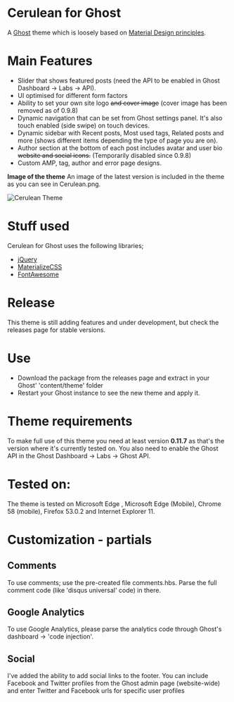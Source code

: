 # Cerulean for Ghost

A [Ghost](http://github.com/tryghost/ghost/) theme which is loosely based on [Material Design principles](http://www.google.com/design/spec/what-is-material/environment.html).

# Main Features
- Slider that shows featured posts (need the API to be enabled in Ghost Dashboard -> Labs -> API).
- UI optimised for different form factors
- Ability to set your own site logo ~~and cover image~~ (cover image has been removed as of 0.9.8)
- Dynamic navigation that can be set from Ghost settings panel. It's also touch enabled (side swipe) on touch devices.
- Dynamic sidebar with Recent posts, Most used tags, Related posts and more (shows different items depending the type of page you are on).
- Author section at the bottom of each post includes avatar and user bio ~~website and social icons.~~ (Temporarily disabled since 0.9.8)
- Custom AMP, tag, author and error page designs.

**Image of the theme**
An image of the latest version is included in the theme as you can see in Cerulean.png.

![Cerulean Theme](https://github.com/boumannm/cerulean-for-ghost/blob/master/cerulean.png)

# Stuff used
Cerulean for Ghost uses the following libraries;
- [jQuery](https://github.com/jquery/jquery)
- [MaterializeCSS](https://materializecss.com)
- [FontAwesome](http://www.fontawesome.com/)

# Release
This theme is still adding features and under development, but check the releases page for stable versions.

# Use
- Download the package from the releases page and extract in your Ghost' 'content/theme' folder
- Restart your Ghost instance to see the new theme and apply it.

# Theme requirements
To make full use of this theme you need at least version **0.11.7** as that's the version where it's currently tested on. You also need to enable the Ghost API in the Ghost Dashboard -> Labs -> Ghost API.

# Tested on:
The theme is tested on Microsoft Edge <Creators Update>, Microsoft Edge <Creators Update> (Mobile), Chrome 58 (mobile), Firefox 53.0.2 and Internet Explorer 11.

# Customization - partials
## Comments
To use comments; use the pre-created file comments.hbs. Parse the full comment code (like 'disqus universal' code) in there. 

## Google Analytics
To use Google Analytics, please parse the analytics code through Ghost's dashboard -> 'code injection'.

## Social
I've added the ability to add social links to the footer. You can include Facebook and Twitter profiles from the Ghost admin page (website-wide) and enter Twitter and Facebook urls for specific user profiles
